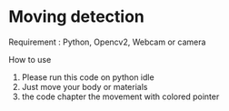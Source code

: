 # Moving detection
Requirement : Python, Opencv2, Webcam or camera

How to use
1. Please run this code on python idle
2. Just move your body or materials
3. the code chapter the movement with colored pointer
